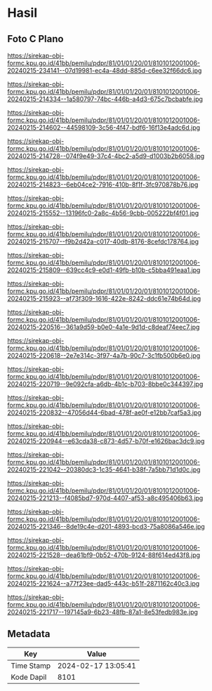 # Hasil

## Foto C Plano

https://sirekap-obj-formc.kpu.go.id/41bb/pemilu/pdpr/81/01/01/20/01/8101012001006-20240215-234141--07d19981-ec4a-48dd-885d-c6ee32f66dc6.jpg

https://sirekap-obj-formc.kpu.go.id/41bb/pemilu/pdpr/81/01/01/20/01/8101012001006-20240215-214334--1a580797-74bc-446b-a4d3-675c7bcbabfe.jpg

https://sirekap-obj-formc.kpu.go.id/41bb/pemilu/pdpr/81/01/01/20/01/8101012001006-20240215-214602--44598109-3c56-4f47-bdf6-16f13e4adc6d.jpg

https://sirekap-obj-formc.kpu.go.id/41bb/pemilu/pdpr/81/01/01/20/01/8101012001006-20240215-214728--074f9e49-37c4-4bc2-a5d9-d1003b2b6058.jpg

https://sirekap-obj-formc.kpu.go.id/41bb/pemilu/pdpr/81/01/01/20/01/8101012001006-20240215-214823--6eb04ce2-7916-410b-8f1f-3fc970878b76.jpg

https://sirekap-obj-formc.kpu.go.id/41bb/pemilu/pdpr/81/01/01/20/01/8101012001006-20240215-215552--13196fc0-2a8c-4b56-9cbb-005222bf4f01.jpg

https://sirekap-obj-formc.kpu.go.id/41bb/pemilu/pdpr/81/01/01/20/01/8101012001006-20240215-215707--f9b2d42a-c017-40db-8176-8cefdc178764.jpg

https://sirekap-obj-formc.kpu.go.id/41bb/pemilu/pdpr/81/01/01/20/01/8101012001006-20240215-215809--639cc4c9-e0d1-49fb-b10b-c5bba491eaa1.jpg

https://sirekap-obj-formc.kpu.go.id/41bb/pemilu/pdpr/81/01/01/20/01/8101012001006-20240215-215923--af73f309-1616-422e-8242-ddc61e74b64d.jpg

https://sirekap-obj-formc.kpu.go.id/41bb/pemilu/pdpr/81/01/01/20/01/8101012001006-20240215-220516--361a9d59-b0e0-4a1e-9d1d-c8deaf74eec7.jpg

https://sirekap-obj-formc.kpu.go.id/41bb/pemilu/pdpr/81/01/01/20/01/8101012001006-20240215-220618--2e7e314c-3f97-4a7b-90c7-3c1fb500b6e0.jpg

https://sirekap-obj-formc.kpu.go.id/41bb/pemilu/pdpr/81/01/01/20/01/8101012001006-20240215-220719--9e092cfa-a6db-4b1c-b703-8bbe0c344397.jpg

https://sirekap-obj-formc.kpu.go.id/41bb/pemilu/pdpr/81/01/01/20/01/8101012001006-20240215-220832--47056d44-6bad-478f-ae0f-e12bb7caf5a3.jpg

https://sirekap-obj-formc.kpu.go.id/41bb/pemilu/pdpr/81/01/01/20/01/8101012001006-20240215-220944--e63cda38-c873-4d57-b70f-e1626bac3dc9.jpg

https://sirekap-obj-formc.kpu.go.id/41bb/pemilu/pdpr/81/01/01/20/01/8101012001006-20240215-221042--20380dc3-1c35-4641-b38f-7a5bb71d1d0c.jpg

https://sirekap-obj-formc.kpu.go.id/41bb/pemilu/pdpr/81/01/01/20/01/8101012001006-20240215-221213--f4085bd7-970d-4407-af53-a8c495406b63.jpg

https://sirekap-obj-formc.kpu.go.id/41bb/pemilu/pdpr/81/01/01/20/01/8101012001006-20240215-221346--8de19c4e-d201-4893-bcd3-75a8086a546e.jpg

https://sirekap-obj-formc.kpu.go.id/41bb/pemilu/pdpr/81/01/01/20/01/8101012001006-20240215-221528--dea61bf9-0b52-470b-9124-88f614ed43f8.jpg

https://sirekap-obj-formc.kpu.go.id/41bb/pemilu/pdpr/81/01/01/20/01/8101012001006-20240215-221624--a77f23ee-dad5-443c-b51f-2871162c40c3.jpg

https://sirekap-obj-formc.kpu.go.id/41bb/pemilu/pdpr/81/01/01/20/01/8101012001006-20240215-221717--197145a9-6b23-48fb-87a1-8e53fedb983e.jpg


## Metadata

| Key        | Value               |
| ---------- | ------------------- |
| Time Stamp | 2024-02-17 13:05:41 |
| Kode Dapil | 8101                |



